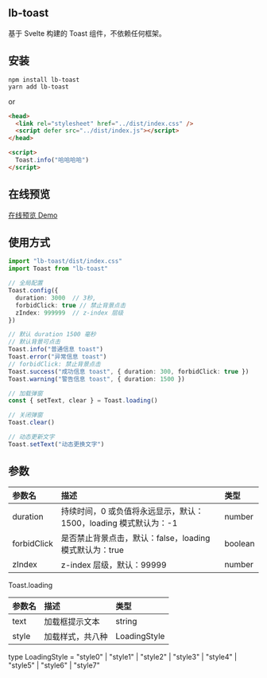 ## lb-toast

基于 Svelte 构建的 Toast 组件，不依赖任何框架。

## 安装

```shell
npm install lb-toast
yarn add lb-toast
```

or

```html
<head>
  <link rel="stylesheet" href="../dist/index.css" />
  <script defer src="../dist/index.js"></script>
</head>

<script>
  Toast.info("哈哈哈哈")
</script>
```

## 在线预览

[在线预览 Demo](http://lblblib.gitee.io/lb-toast)

## 使用方式

```typescript
import "lb-toast/dist/index.css"
import Toast from "lb-toast"

// 全局配置
Toast.config({
  duration: 3000  // 3秒,
  forbidClick: true // 禁止背景点击
  zIndex: 999999  // z-index 层级
})

// 默认 duration 1500 毫秒
// 默认背景可点击
Toast.info("普通信息 toast")
Toast.error("异常信息 toast")
// forbidClick: 禁止背景点击
Toast.success("成功信息 toast", { duration: 300, forbidClick: true })
Toast.warning("警告信息 toast", { duration: 1500 })

// 加载弹窗
const { setText, clear } = Toast.loading()

// 关闭弹窗
Toast.clear()

// 动态更新文字
Toast.setText("动态更换文字")
```

## 参数

| 参数名      | 描述                                                             | 类型    |
| :---------- | :--------------------------------------------------------------- | :------ |
| duration    | 持续时间，0 或负值将永远显示，默认：1500，loading 模式默认为：-1 | number  |
| forbidClick | 是否禁止背景点击，默认：false，loading 模式默认为：true          | boolean |
| zIndex      | z-index 层级，默认：99999                                        | number  |

Toast.loading

| 参数名 | 描述             | 类型         |
| :----- | :--------------- | :----------- |
| text   | 加载框提示文本   | string       |
| style  | 加载样式，共八种 | LoadingStyle |

type LoadingStyle = "style0"
| "style1"
| "style2"
| "style3"
| "style4"
| "style5"
| "style6"
| "style7"
